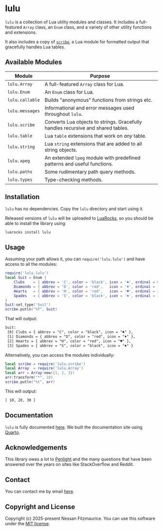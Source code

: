 # lulu

`lulu` is a collection of Lua utility modules and classes.
It includes a full-featured `Array` class, an `Enum` class, and a variety of other utility functions and extensions.

It also includes a copy of [`scribe`](https://nessan.github.io/scribe), a Lua module for formatted output that gracefully handles Lua tables.

## Available Modules

| Module          | Purpose                                                                          |
| --------------- | -------------------------------------------------------------------------------- |
| `lulu.Array`    | A full-featured `Array` class for Lua.                                           |
| `lulu.Enum`     | An `Enum` class for Lua.                                                         |
| `lulu.callable` | Builds "anonymous" functions from strings etc.                                   |
| `lulu.messages` | Informational and error messages used throughout `lulu`.                         |
| `lulu.scribe`   | Converts Lua objects to strings. Gracefully handles recursive and shared tables. |
| `lulu.table`    | Lua `table` extensions that work on _any_ table.                                 |
| `lulu.string`   | Lua `string` extensions that are added to all string objects.                    |
| `lulu.xpeg`     | An extended `lpeg` module with predefined patterns and useful functions.         |
| `lulu.paths`    | Some rudimentary path query methods.                                             |
| `lulu.types`    | Type-checking methods.                                                           |

## Installation

`lulu` has no dependencies. Copy the `lulu` directory and start using it.

Released versions of `lulu` will be uploaded to [LuaRocks](https://luarocks.org), so you should be able to install the library using:

```bash
luarocks install lulu
```

## Usage

Assuming your path allows it, you can `require('lulu.lulu')` and have access to all the modules:

```lua
require('lulu.lulu')
local Suit = Enum {
    Clubs    = { abbrev = 'C', color = 'black', icon = '♣', ordinal = 0 },
    Diamonds = { abbrev = 'D', color = 'red',   icon = '♦', ordinal = 1 },
    Hearts   = { abbrev = 'H', color = 'red',   icon = '♥', ordinal = 2 },
    Spades   = { abbrev = 'S', color = 'black', icon = '♠', ordinal = 3 }
}
Suit:set_type('Suit')
scribe.putln("%T", Suit)
```

That will output:

```txt
Suit:
 [0] Clubs = { abbrev = "C", color = "black", icon = "♣" },
 [1] Diamonds = { abbrev = "D", color = "red", icon = "♦" },
 [2] Hearts = { abbrev = "H", color = "red", icon = "♥" },
 [3] Spades = { abbrev = "S", color = "black", icon = "♠" }
```

Alternatively, you can access the modules individually:

```lua
local scribe = require('lulu.scribe')
local Array  = require('lulu.Array')
local arr = Array:new({1, 2, 3})
arr:transform("*", 10)
scribe.putln("%t", arr)
```

This will output:

```txt
[ 10, 20, 30 ]
```

## Documentation

`lulu` is fully documented [here](https://nessan.github.io/lulu/).
We built the documentation site using [Quarto](https://quarto.org).

## Acknowledgements

This library owes a lot to [Penlight](https://github.com/lunarmodules/Penlight) and the many questions that have been answered over the years on sites like StackOverflow and Reddit.

## Contact

You can contact me by email [here](mailto:nzznfitz+gh@icloud.com).

## Copyright and License

Copyright (c) 2025-present Nessan Fitzmaurice.
You can use this software under the [MIT license](https://opensource.org/license/mit).
